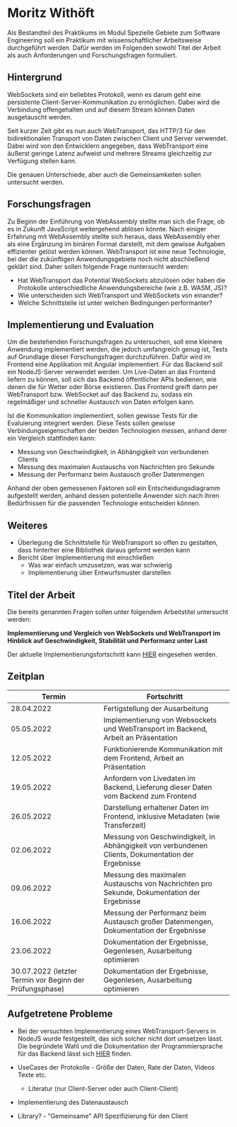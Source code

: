 # Moritz Withöft

Als Bestandteil des Praktikums im Modul Spezielle Gebiete zum Software Engineering soll ein Praktikum mit wissenschaftlicher Arbeitsweise durchgeführt werden. Dafür werden im Folgenden sowohl Titel der Arbeit als auch Anforderungen und Forschungsfragen formuliert.

## Hintergrund 

WebSockets sind ein beliebtes Protokoll, wenn es darum geht eine persistente Client-Server-Kommunikation zu ermöglichen. Dabei wird die Verbindung offengehalten und auf diesem Stream können Daten ausgetauscht werden.

Seit kurzer Zeit gibt es nun auch WebTransport, das HTTP/3 für den bidirektionalen Transport von Daten zwischen Client und Server verwendet. Dabei wird von den Entwicklern angegeben, dass WebTransport eine äußerst geringe Latenz aufweist und mehrere Streams gleichzeitig zur Verfügung stellen kann.

Die genauen Unterschiede, aber auch die Gemeinsamkeiten sollen untersucht werden.

## Forschungsfragen

Zu Beginn der Einführung von WebAssembly stellte man sich die Frage, ob es in Zukunft JavaScript weitergehend ablösen könnte. Nach einiger Erfahrung mit WebAssembly stellte sich heraus, dass WebAssembly eher als eine Ergänzung im binären Format darstellt, mit dem gewisse Aufgaben effizienter gelöst werden können. WebTransport ist eine neue Technologie, bei der die zukünftigen Anwendungsgebiete noch nicht abschließend geklärt sind. Daher sollen folgende Frage nuntersucht werden:

- Hat WebTransport das Potential WebSockets abzulösen oder haben die Protokolle unterschiedliche Anwendungsbereiche (wie z.B. WASM, JS)?
- Wie unterscheiden sich WebTransport und WebSockets von einander?
- Welche Schnittstelle ist unter welchen Bedingungen performanter?

## Implementierung und Evaluation

Um die bestehenden Forschungsfragen zu untersuchen, soll eine kleinere Anwendung implementiert werden, die jedoch umfangreich genug ist, Tests auf Grundlage dieser Forschungsfragen durchzuführen. Dafür wird im Frontend eine Applikation mit Angular implementiert. Für das Backend soll ein NodeJS-Server verwendet werden. Um Live-Daten an das Frontend liefern zu können, soll sich das Backend öffentlicher APIs bedienen, wie denen die für Wetter oder Börse existieren. Das Frontend greift dann per WebTransport bzw. WebSocket auf das Backend zu, sodass ein regelmäßiger und schneller Austausch von Daten erfolgen kann.

Ist die Kommunikation implementiert, sollen gewisse Tests für die Evaluierung integriert werden. Diese Tests sollen gewisse Verbindungseigenschaften der beiden Technologien messen, anhand derer ein Vergleich stattfinden kann:

- Messung von Geschwindigkeit, in Abhängigkeit von verbundenen Clients
- Messung des maximalen Austauschs von Nachrichten pro Sekunde
- Messung der Performanz beim Austausch großer Datenmengen

Anhand der oben gemessenen Faktoren soll ein Entscheidungsdiagramm aufgestellt werden, anhand dessen potentielle Anwender sich nach ihren Bedürfnissen für die passenden Technologie entscheiden können.

## Weiteres

- Überlegung die Schnittstelle für WebTransport so offen zu gestalten, dass hinterher eine Bibliothek daraus geformt werden kann
- Bericht über Implementierung mit einschließen
  - Was war einfach umzusetzen, was war schwierig
  - Implementierung über Entwurfsmuster darstellen

## Titel der Arbeit

Die bereits genannten Fragen sollen unter folgendem Arbeitstitel untersucht werden:

**Implementierung und Vergleich von WebSockets und WebTransport im Hinblick auf Geschwindigkeit, Stabilität und Performanz unter Last**

Der aktuelle Implementierungsfortschritt kann [HIER](https://github.com/mwithoeft/Spezielle-Gebiete-zum-Softwareengineering) eingesehen werden.

## Zeitplan

| Termin                                                   | Fortschritt                                                  |
| -------------------------------------------------------- | ------------------------------------------------------------ |
| 28.04.2022                                               | Fertigstellung der Ausarbeitung                              |
| 05.05.2022                                               | Implementierung von Websockets und WebTransport im Backend, Arbeit an Präsentation |
| 12.05.2022                                               | Funktionierende Kommunikation mit dem Frontend, Arbeit an Präsentation |
| 19.05.2022                                               | Anfordern von Livedaten im Backend, Lieferung dieser Daten vom Backend zum Frontend |
| 26.05.2022                                               | Darstellung erhaltener Daten im Frontend, inklusive Metadaten (wie Transferzeit) |
| 02.06.2022                                               | Messung von Geschwindigkeit, in Abhängigkeit von verbundenen Clients, Dokumentation der Ergebnisse |
| 09.06.2022                                               | Messung des maximalen Austauschs von Nachrichten pro Sekunde, Dokumentation der Ergebnisse |
| 16.06.2022                                               | Messung der Performanz beim Austausch großer Datenmengen, Dokumentation der Ergebnisse |
| 23.06.2022                                               | Dokumentation der Ergebnisse, Gegenlesen, Ausarbeitung optimieren |
| 30.07.2022 (letzter Termin vor Beginn der Prüfungsphase) | Dokumentation der Ergebnisse, Gegenlesen, Ausarbeitung optimieren |

## Aufgetretene Probleme

- Bei der versuchten Implementierung eines WebTransport-Servers in NodeJS wurde festgestellt, das sich solcher nicht dort umsetzen lässt. Die begründete Wahl und die Dokumentation der Programmiersprache für das Backend lässt sich [HIER](praktikum/withöft/backendProgrammiersprache) finden.

- UseCases der Protokolle - Größe der Daten, Rate der Daten, Videos Texte etc.
  - Literatur (nur Client-Server oder auch Client-Client)
- Implementierung des Datenaustausch
- Library? - "Gemeinsame" API Spezifizierung für den Client
